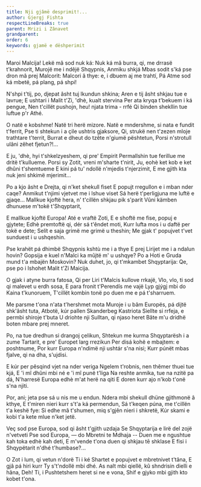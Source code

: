```yaml
---
title: Nji gjâmë desprimit!...
author: Gjergj Fishta
respectLineBreaks: true
parent: Mrizi i Zânavet
grandparent:
order: 6
keywords: gjamë e dëshperimit
---
```


Maroi Malcija! Lekë mâ sod nuk ká:
Nuk ká mâ burra, qi, me drrasë t'krahnorit,
Murojë me i ndêjë Shqypnis, Anmiku shkjá
Mbas sodit s'ká pse dron mâ prej Malcorit:
Malcori â thye: e, i dbuem aj me trahtí,
Pá Atme sod ká mbetë, pá plang, pá shpi!

N'shpi t'tij, po, djepat âsht tuj lkundun shkina;
Aren e tij âsht shkjau tue e lavrue;
E ushtari i Malit t'Zi, 'dhè, kualt stervina
Per ata kryqa t'bekuem i ká pengue,
Nen t'cillët pushojn, heu! njata trima - rrfé
Qi binden shekllin tue luftue p'r Athé.

O natë e kobshme! Natë tri herë mizore.
Natë e mndershme, si nata e fundit t'ferrit,
Pse ti shtekun i a çile ushtris gjaksore,
Qi, strukë nen t'zezen mloje trathtare t'territ,
Burrat e dheut do tzête n'giumë pështetun,
Porsi n'strotull ulâni zêhet fjetun?!...

E ju, 'dhè, hyi t'shkelzyeshem, qi pre' Empirit
Permallshin tue ferillue me dritë t'kullueme.
Porsi sy Zotit, vreni m'sharte t'nirit,
Ju, eohè ket kob e ket dhûni t'shemtueme
E kini pá tu' ndollë n'mjedis t'njerzimit,
E me gjith kta nuk jeni shkimë mjerimit...

Po a kjo âsht e Drejta, qi n'ket shekull fiset
E popujt rregullon e i mban nder caqe?
Anmikut t'njimi vjetvet me i lshue viset
Sá herë t'perligjuna me luftë e gjaqe...
Mallkue kjoftë hera, n' t'cillën shkjau pik s'parit
Vûni kämben dhunuese m'tokë t'Shqyptarit,

E mallkue kjoftë Europa! Até e vraftë Zoti,
E e shoftë me fise, popuj e gjytete;
Edhè premtoftë qi, dér sá t'êndet moti,
Kurr lufta mos i u daftë per tokë e dete;
Selít e saja grimë me grimë u theshin;
Me gjak t' popujvet t'vet sunduest i u ushqeshin.

Pse krahët pá dhimbë Shqypnis kshtù me i a thye
E prej Lirijet me i a ndalun hovin?
Gopsija e kuel n'Malci ka mûjtë m' u ushqye?
Po a Hoti e Gruda mund t'a mbajën Moskovin?
Nuk duhet, jo, qi t'mkambet Shqyptarija:
Qe, pse po i Ishohet Malit t'Zí Maicija.

O gjak i atyne burra fatosa,
Qi per Liri t'Malcis kullove rrkajë,
Vlo, vlo, ti sod qi malevet u erdh sosa,
E para fronit t'Perendís me vajë
Lyp gjýgj mbi do Kaina t'kunoruem,
T'cillët kombin tonë po duen me e pá t'sharruem.

Me parsme t'ona n'ata t'hershmet mota
Muroje i u bâm Europës, pá dijtë shk'âsht tuta,
Atbotë, kúr pallen Skanderbeg Kastriota
Siellte si rrfeja, e permbi shiroje t'buta
U driohte nji Sulltan, qi njaso heret
Bâte m'u dridhë boten mbare prej mneret.

Po, na tue dredhun si drangoj çelikun,
Shtekun me kurma Shqyptarësh i a zume
Tartarit, e pre' Europet larg rrezikun
Per disá kohë e mbajtem: e poshtnume,
Por kurr Europa n'ndimë nji ushtár s'na nisi;
Kurr púnët mbas fjalve, qi na dha, s'ujdisi.

E kúr per pêsqind vjet na nder veriga
Ngelem t'robnis, nen thêmer thuei tue kjá,
E 'i mî dhûni mbi né e 'i mî punë t'liga
Na reshte anmika, tue na nzitë pa dá,
N'harresë Europa edhè m'at herë na qiti
E doren kurr ajo n'kob t'onë s'na njiti.

Por, ani; jeta pse sá u nis me u endun.
Ndera mbi shekull dhüne gjithmonë â kthye,
E t'miren nieri kurr s't'a ká permendun,
Sá t'keqen púna, me t'cillën t'a keshë fye:
Si edhe mâ t'shumen, miq s'gjên nieri i shkretë,
Kúr skami e kobi t'a kete mlue n'ket jetë.

Veç sod pse Europa, sod qi âsht t'gjith uzdaja
Se Shqyptarija e lirë del zojë n'vetveti
Pse sod Europa, — do Mbretni te Mdhaja --
Duen me e ngushtue kah toka edhè kah deti,
E m'vende t'ona duen qi shkjau tē shklase
E fisi i Shqypëtarit n'dhé t'humbase?...

O Zot i lum, qi vetun n'dorë Ti i ké
Shartet e popujvet e mbretnivet t'tâna,
E gjâ pá hiri kurr Ty s't'ndollë mbi dhé.
As nalt mbi qiellë, kû shndrisin dielli e hâna,
Deh! Ti, i Pushtetshem heret si ne e vona,
Shif e gjyko mbi gjith kto kobet t'ona.
